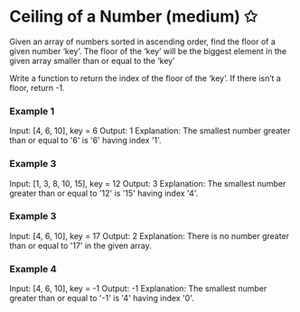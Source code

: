 # Ceiling of a Number (medium) ✩

Given an array of numbers sorted in ascending order, find the floor of a given number ‘key’. 
The floor of the ‘key’ will be the biggest element in the given array smaller than or equal to the ‘key’

Write a function to return the index of the floor of the ‘key’. If there isn’t a floor, return -1.

### Example 1
Input: [4, 6, 10], key = 6
Output: 1
Explanation: The smallest number greater than or equal to '6' is '6' having index '1'.

### Example 3
Input: [1, 3, 8, 10, 15], key = 12
Output: 3
Explanation: The smallest number greater than or equal to '12' is '15' having index '4'.

### Example 3
Input: [4, 6, 10], key = 17
Output: 2
Explanation: There is no number greater than or equal to '17' in the given array.

### Example 4
Input: [4, 6, 10], key = -1
Output: -1
Explanation: The smallest number greater than or equal to '-1' is '4' having index '0'.